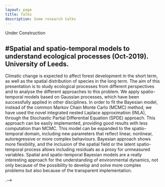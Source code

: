 ```yaml
---
layout: page
title: Talks
description: Some research talks
---
```


Under Construction

#Spatial and spatio-temporal models to understand ecological processes (Oct-2019). University of Leeds.
---
Climatic change is expected to affect forest development in the short term, as well as the spatial distribution of species in the long term. The aim of this presentation is to study ecological processes from different perspectives and to analyse the different approaches to this problem. We apply spatio-temporal models based on Gaussian processes, which have been successfully applied in other disciplines. In order to fit the Bayesian model, instead of the common Markov Chain Monte Carlo (MCMC) method, we have used the novel integrated nested Laplace approximation (INLA), through the Stochastic Partial Differential Equation (SPDE) approach. This approach can be easily implemented, providing good results with less computation than MCMC. This model can be expanded to the spatio-temporal domain, including new parameters that reflect linear, nonlinear, autoregressive or more complex behaviours. Bayesian approach shows more flexibility, and the inclusion of the spatial field or the latent spatio-temporal process allows including residuals as a proxy for unmeasured variables. Spatial and spatio-temporal Bayesian models are a really interesting approach for the understanding of environmental dynamics, not only because of the possibility to develop and solve more complex problems but also because of the transparent implementation.


.-->

<!-- Note: this is how to write a comment in HTML. Everything in here won't show up on your webpage.-->

<!--
To increase the size of the title, use fewer # in front of the paper title.
To decrease the size of the title, use more #.
To remove the italics, remove the * before and after the description
To remove the underline from the title, remove the <u> tags (<u> and </u>)
-->

